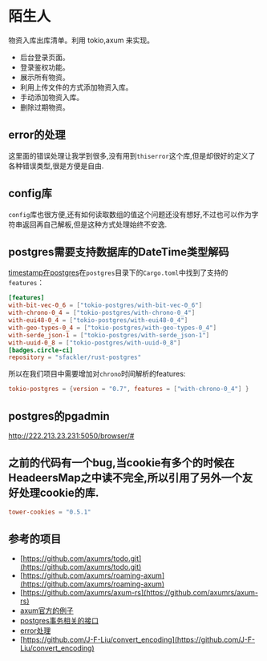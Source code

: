 # 陌生人

物资入库出库清单。利用 tokio,axum 来实现。

- 后台登录页面。
- 登录鉴权功能。
- 展示所有物资。
- 利用上传文件的方式添加物资入库。
- 手动添加物资入库。
- 删除过期物资。

## error的处理
这里面的错误处理让我学到很多,没有用到`thiserror`这个库,但是却很好的定义了各种错误类型,很是方便是自由.

## config库
`config`库也很方便,还有如何读取数组的值这个问题还没有想好,不过也可以作为字符串返回再自己解板,但是这种方式处理始终不安逸.
## postgres需要支持数据库的DateTime类型解码
[timestamp在postgres](https://sunnysab.cn/2020/03/01/Use-Of-Timestamp-With-Postgres-In-Rust/)在`postgres`目录下的`Cargo.toml`中找到了支持的`features`：

```toml
[features]
with-bit-vec-0_6 = ["tokio-postgres/with-bit-vec-0_6"]
with-chrono-0_4 = ["tokio-postgres/with-chrono-0_4"]
with-eui48-0_4 = ["tokio-postgres/with-eui48-0_4"]
with-geo-types-0_4 = ["tokio-postgres/with-geo-types-0_4"]
with-serde_json-1 = ["tokio-postgres/with-serde_json-1"]
with-uuid-0_8 = ["tokio-postgres/with-uuid-0_8"]
[badges.circle-ci]
repository = "sfackler/rust-postgres"
```

所以在我们项目中需要增加对`chrono`时间解析的features:
```toml
tokio-postgres = {version = "0.7", features = ["with-chrono-0_4"] }
```

## postgres的pgadmin
http://222.213.23.231:5050/browser/#

## 之前的代码有一个bug,当cookie有多个的时候在HeadeersMap之中读不完全,所以引用了另外一个友好处理cookie的库.
```toml
tower-cookies = "0.5.1"
```


## 参考的项目

- [https://github.com/axumrs/todo.git](https://github.com/axumrs/todo.git)
- [https://github.com/axumrs/roaming-axum](https://github.com/axumrs/roaming-axum)
- [https://github.com/axumrs/axum-rs](https://github.com/axumrs/axum-rs)
- [axum官方的例子](https://github.com/tokio-rs/axum/tree/main/examples)
- [postgres事务相关的接口](https://axum.rs/topic/todo-service/log-and-refactor)
- [error处理](https://github.com/RustMagazine/rust_magazine_2021/blob/main/src/chapter_2/rust_error_handle_and_log.md)
- [https://github.com/J-F-Liu/convert_encoding](https://github.com/J-F-Liu/convert_encoding)
